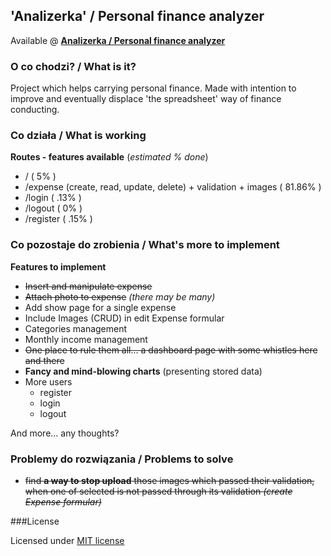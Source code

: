 ## 'Analizerka' / Personal finance analyzer

Available @ **[Analizerka / Personal finance analyzer](http://analizerka.glt.pl)**

### O co chodzi?  / What is it?
Project which helps carrying personal finance. Made with intention to improve and eventually displace 'the spreadsheet' way of finance conducting.

### Co działa / What is working

**Routes - features available** (*estimated % done*)

* / ( 5% )
* /expense (create, read, update, delete) + validation + images ( 81.86% )
* /login ( .13% )
* /logout ( 0% )
* /register ( .15% )

### Co pozostaje do zrobienia / What's more to implement
**Features to implement**

* ~~Insert and manipulate expense~~
* ~~Attach photo to expense~~ _(there may be many)_
* Add show page for a single expense
* Include Images (CRUD) in edit Expense formular
* Categories management
* Monthly income management
* ~~One place to rule them all... a dashboard page with some whistles here and there~~
* **Fancy and mind-blowing charts** (presenting stored data)
* More users
    * register
    * login
    * logout

And more... any thoughts?

### Problemy do rozwiązania / Problems to solve
* ~~find **a way to stop upload** those images which passed their validation, when one of selected is not passed through its validation *(create Expense formular)*~~

###License

Licensed under [MIT license](http://opensource.org/licenses/MIT)
